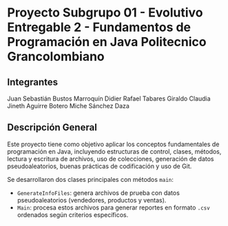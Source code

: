  # Proyecto Subgrupo 01 - Evolutivo Entregable 2 - Fundamentos de Programación en Java Politecnico Grancolombiano

##  Integrantes
Juan Sebastián Bustos Marroquín 
Didier Rafael Tabares Giraldo 
Claudia Jineth Aguirre Botero 
Miche Sánchez Daza 

##  Descripción General

Este proyecto tiene como objetivo aplicar los conceptos fundamentales de programación en Java, incluyendo estructuras de control, clases, métodos, lectura y escritura de archivos, uso de colecciones, generación de datos pseudoaleatorios, buenas prácticas de codificación y uso de Git.

Se desarrollaron dos clases principales con métodos `main`:

- `GenerateInfoFiles`: genera archivos de prueba con datos pseudoaleatorios (vendedores, productos y ventas).
- `Main`: procesa estos archivos para generar reportes en formato `.csv` ordenados según criterios específicos.


